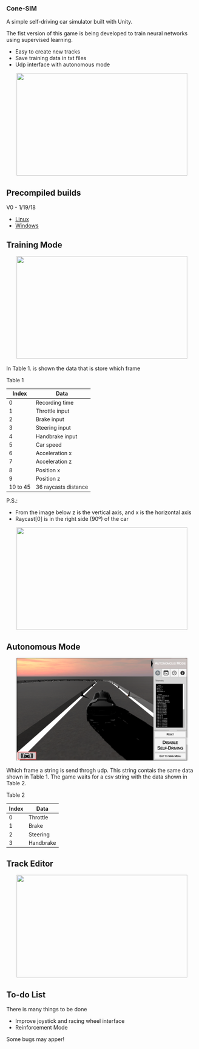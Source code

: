 ### Cone-SIM
A simple self-driving car simulator built with Unity.

The fist version of this game is being developed to train neural networks using supervised learning.

  - Easy to create new tracks
  - Save training data in txt files
  - Udp interface with autonomous mode

<p align="center">
<img src="images/pic_5.PNG" width="450" height="270">
</p>

## Precompiled builds

V0 - 1/19/18
  - [Linux](https://drive.google.com/open?id=1H92uKw3k1OTCE58SPFoQ247ly4FyhGGC)
  - [Windows](https://drive.google.com/open?id=13OlOGZzfnkzZZPYdxJ5oKztiSti_O4Sq)

## Training Mode

<p align="center">
<img src="images/pic_2.PNG" width="450" height="270">
</p>

In Table 1. is shown the data that is store which frame

Table 1

| Index | Data |
| ------ | ------ |
| 0 | Recording time |
| 1 | Throttle input |
| 2 | Brake input |
| 3 | Steering input |
| 4 | Handbrake input |
| 5 | Car speed |
| 6 | Acceleration x |
| 7 | Acceleration z |
| 8 | Position x |
| 9 | Position z |
|10 to 45 | 36 raycasts distance |

P.S.:
  - From the image below z is the vertical axis, and x is the horizontal axis
  - Raycast[0] is in the right side (90º) of the car

<p align="center">
<img src="images/pic_4.PNG" width="450" height="270">
</p>

## Autonomous Mode

<p align="center">
<img src="images/pic_6.PNG" width="450" height="270">
</p>

Which frame a string is send throgh udp. This string contais the same data shown in Table 1.
The game waits for a csv string with the data shown in Table 2.

Table 2

| Index | Data |
| ------ | ------ |
| 0 | Throttle |
| 1 | Brake |
| 2 | Steering |
| 3 | Handbrake |

## Track Editor

<p align="center">
<img src="images/pic_3.PNG" width="450" height="270">
</p>

## To-do List
There is many things to be done
  - Improve joystick and racing wheel interface
  - Reinforcement Mode


Some bugs may apper!

